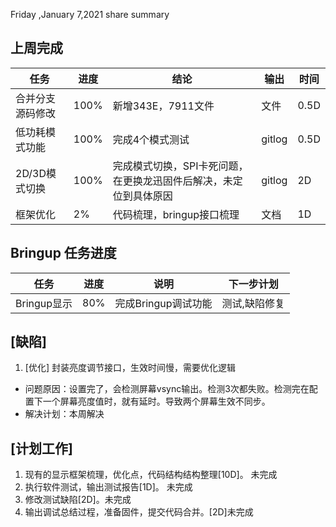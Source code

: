 Friday ,January 7,2021  share summary
## 上周完成
| 任务| 进度 | 结论 |  输出| 时间| 
| ------ | ------ | ------ |------ |------ |
| 合并分支源码修改| 100%|新增343E，7911文件|文件|0.5D
| 低功耗模式功能| 100%|完成4个模式测试|gitlog|0.5D
| 2D/3D模式切换 | 100%|完成模式切换，SPI卡死问题，在更换龙迅固件后解决，未定位到具体原因|gitlog|2D
| 框架优化 | 2%|代码梳理，bringup接口梳理|文档|1D

## Bringup 任务进度
| 任务| 进度 | 说明 | 下一步计划|
| ------ | ------ | ------ |------ |
| Bringup显示 | 80%|完成Bringup调试功能|测试,缺陷修复


## [缺陷]
1. [优化] 封装亮度调节接口，生效时间慢，需要优化逻辑
- 问题原因：设置完了，会检测屏幕vsync输出。检测3次都失败。检测完在配置下一个屏幕亮度值时，就有延时。导致两个屏幕生效不同步。
- 解决计划：本周解决
  

## [计划工作]
1. 现有的显示框架梳理，优化点，代码结构结构整理[10D]。 未完成
2. 执行软件测试，输出测试报告[1D]。 未完成
3. 修改测试缺陷[2D]。未完成
4. 输出调试总结过程，准备固件，提交代码合并。[2D]未完成


